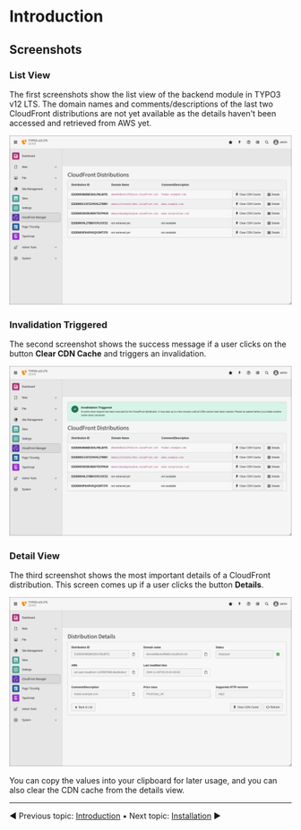 # Introduction

## Screenshots

### List View

The first screenshots show the list view of the backend module in TYPO3 v12 LTS. The domain names and comments/descriptions of the last two CloudFront distributions are not yet available as the details haven't been accessed and retrieved from AWS yet.

![](../Images/typo3v13-list-view.png)

### Invalidation Triggered

The second screenshot shows the success message if a user clicks on the button **Clear CDN Cache** and triggers an invalidation.

![](../Images/typo3v13-invalidation-triggered.png)

### Detail View

The third screenshot shows the most important details of a CloudFront distribution. This screen comes up if a user clicks the button **Details**.

![](../Images/typo3v13-detail-view.png)

You can copy the values into your clipboard for later usage, and you can also clear the CDN cache from the details view.

----
◀ Previous topic: [Introduction](../Introduction/README.md) ▪ Next topic: [Installation](../Installation/README.md) ▶
